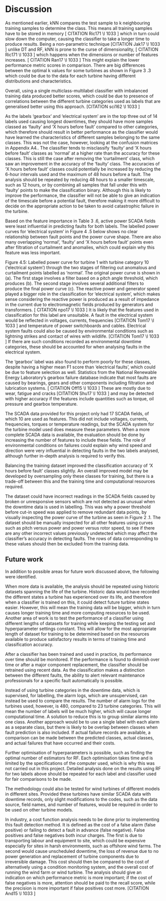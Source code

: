 
# Discussion

As mentioned earlier, kNN compares the test sample to k neighbouring training samples to determine the class. This means all training samples have to be stored in memory [ CITATION Ric171 \l 1033 ] which in turn could slow down the computer, causing the classifier to take a longer time to produce results. Being a non-parametric technique [CITATION Jak17 \l 1033 ] unlike DT and RF, kNN is prone to the curse of dimensionality, [ CITATION Ric171 \l 1033 ] which happens when the dimensions or number of features increases. [ CITATION Ran17 \l 1033 ] This might explain the lower performance metric scores in comparison. There are big differences between the optimal k values for some turbines as shown in Figure  3 .3 which could be due to the data for each turbine having different distributions and characteristics.

Overall, using a single multiclass-multilabel classifier with imbalanced training data produced better scores, which could be due to presence of correlations between the different turbine categories used as labels that are generalised better using this approach. [CITATION sci162 \l 1033 ]

As the labels ‘gearbox’ and ‘electrical system’ are in the top three out of 14 labels used causing longest downtimes, they should have more samples classed as ‘faulty’ and ‘X hours before fault’ compared to other categories, which therefore should result in better performance as the classifier would have learned the characteristics of different samples belonging to the same classes. This was not the case, however, looking at the confusion matrices in Appendix A4.. The classifier tends to misclassify ‘faulty’ and ‘X hours before fault’ classes as ‘normal’ at a higher rate than the accuracy for these classes. This is still the case after removing the ‘curtailment’ class, which saw an improvement in the accuracy of the ‘faulty’ class. The accuracies of ‘X hours before fault’ classes could potentially be increased by reducing the 6-hour intervals used and the maximum of 48 hours before a fault. The analysis should be repeated by reducing 48 hours to a smaller timescale, such as 12 hours, or by combining all samples that fall under this with ‘faulty’ points to make the classification binary. Although this is likely to improve the performance, the classifier will not be able to give an indication of the timescale before a potential fault, therefore making it more difficult to decide on the appropriate action to be taken to avoid catastrophic failure in the turbine.

Based on the feature importance in Table  3 .6, active power SCADA fields were least influential in predicting faults for both labels. The labelled power curves for ‘electrical system’ in Figure  4 .5 below shows no clear relationship between fault points and the power curve shape. There are also many overlapping ‘normal’, ‘faulty’ and ‘X hours before fault’ points even after filtration of curtailment and anomalies, which could explain why this feature was less important.

<!-- figure goes here -->

Figure 4.5: Labelled power curve for turbine 1 with turbine category 10 (‘electrical system’) through the two stages of filtering out anomalous and curtailment points labelled as ‘normal’. The original power curve is shown in (a). The first stage involves a filter based on a pitch angle threshold, which produces (b). The second stage involves several additional filters to produce the final power curve (c). 
The reactive power and generator speed played a bigger role in the classification for ‘electrical system’, which makes sense considering the reactive power is produced as a result of impedance in the current due to electromagnetic fields produced by generators and transformers. [ CITATION npo17 \l 1033 ] It is likely that the features used in classification for this label are unsuitable. A fault in the electrical system would be reflected in voltages, currents, frequencies [CITATION Tom17 \l 1033 ] and temperature of power switchboards and cables. Electrical system faults could also be caused by environmental conditions such as lightning strikes and contact of wires with wildlife. [CITATION Tom17 \l 1033 ] If there are such conditions recorded as environmental downtime categories, these should be accounted for when analysing faults in the electrical system.

The ‘gearbox’ label was also found to perform poorly for these classes, despite having a higher mean F1 score than ‘electrical faults’, which could be due to feature selection as well. Statistics from the National Renewable Energy Laboratory’s gearbox failure database indicate that most faults are caused by bearings, gears and other components including filtration and lubrication systems. [ CITATION Off15 \l 1033 ] These are mostly due to wear, fatigue and cracks [CITATION Shu17 \l 1033 ] and may be detected with higher accuracy if the features include quantities such as torque, oil pressure and gearbox temperature.

The SCADA data provided for this project only had 17 SCADA fields, of which 10 are used as features. This did not include voltages, currents, frequencies, torques or temperature readings, but the SCADA system for the turbine model used does measure these parameters. When a more complete SCADA data is available, the evaluation should be done by increasing the number of features to include these fields. The role of environmental conditions on failures could explain why wind speed and direction were very influential in detecting faults in the two labels analysed, although further in-depth analysis is required to verify this.

Balancing the training dataset improved the classification accuracy of ‘X hours before fault’ classes slightly. An overall improved model may be developed by oversampling only these classes for training, but there is a trade-off between this and the training time and computational resources required.

The dataset could have incorrect readings in the SCADA fields caused by broken or unresponsive sensors which are not detected as unusual when the downtime data is used in labelling. This was why a power threshold before cut-in speed was applied to remove redundant data points, by visually inspecting the power curve of the turbine as seen in Figure  2 .1. The dataset should be manually inspected for all other features using curves such as pitch versus power and power versus rotor speed, to see if there are any other incorrect values previously undetected which may affect the classifier’s accuracy in detecting faults. The rows of data corresponding to these values should then be excluded from the training data.

## Future work

In addition to possible areas for future work discussed above, the following were identified.

When more data is available, the analysis should be repeated using historic datasets spanning the life of the turbine. Historic data would have recorded the different states a turbine has experienced over its life, and therefore when a classifier is trained on this, it could detect future turbine states easier. However, this will mean the training data will be bigger, which in turn causes longer training time and more computing resources to be used. Another area of work is to test the performance of a classifier using different lengths of datasets for training while keeping the testing set and hyperparameter settings constant. This will allow for the most appropriate length of dataset for training to be determined based on the resources available to produce satisfactory results in terms of training time and classification accuracy.

After a classifier has been trained and used in practice, its performance over time should be monitored. If the performance is found to diminish over time or after a major component replacement, the classifier should be retrained using recent data. As the classification makes a distinction between the different faults, the ability to alert relevant maintenance professionals for a specific fault automatically is possible.

Instead of using turbine categories in the downtime data, which is supervised, for labelling, the alarm logs, which are unsupervised, can instead be used to compare the results. The number of alarm logs for the turbines used, however, is 480, compared to 23 turbine categories. This will mean the number of labels will be much higher, which will cause longer computational time. A solution to reduce this is to group similar alarms into one class. Another approach would be to use a single label with each alarm as a separate class, but there is likely to be overlap between classes when fault prediction is also included. If actual failure records are available, a comparison can be made between the predicted classes, actual classes, and actual failures that have occurred and their costs.

Further optimisation of hyperparameters is possible, such as finding the optimal number of estimators for RF. Each optimisation takes time and is limited by the specifications of the computer used, which is why this was not carried out in this project. Detailed analysis done on the results using RF for two labels above should be repeated for each label and classifier used for fair comparisons to be made.

The methodology could also be tested for wind turbines of different models in different sites. Provided these turbines have similar SCADA data with downtime records, only slight modifications to the codes, such as the data source, field names, and number of features, would be required in order to be used on other turbine models.

In industry, a cost function analysis needs to be done prior to implementing this fault detection method. It is defined as the cost of a false alarm (false positive) or failing to detect a fault in advance (false negative). False positives and false negatives both incur charges. The first is due to transporting labour and equipment to site, which could be expensive especially for sites in harsh environments, such as offshore wind farms. The second would cause unscheduled downtime, the loss of revenue due to no power generation and replacement of turbine components due to irreversible damage. This cost should then be compared to the cost of alternatively using a condition monitoring system, and the overall cost of running the wind farm or wind turbine. The analysis should give an indication on which performance metric is more important; if the cost of false negatives is more, attention should be paid to the recall score, while the precision is more important if false positives cost more. [CITATION And15 \l 1033 ]
